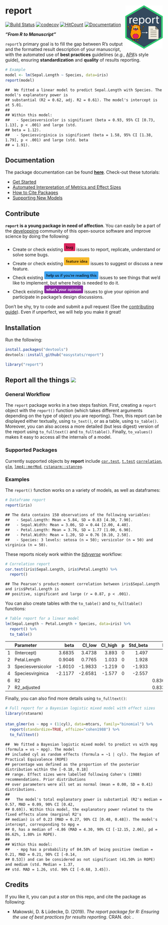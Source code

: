 
# report <img src='man/figures/logo.png' align="right" height="139" />

[![Build
Status](https://travis-ci.org/easystats/report.svg?branch=master)](https://travis-ci.org/easystats/report)
[![codecov](https://codecov.io/gh/easystats/report/branch/master/graph/badge.svg)](https://codecov.io/gh/easystats/report)
[![HitCount](http://hits.dwyl.io/easystats/report.svg)](http://hits.dwyl.io/easystats/report)
[![Documentation](https://img.shields.io/badge/documentation-report-orange.svg?colorB=E91E63)](https://easystats.github.io/report/)

***“From R to Manuscript”***

`report`’s primary goal is to fill the gap between R’s output and the
formatted result description of your manuscript, with the automated use
of **best practices** guidelines (*e.g.,*
[APA](https://www.apastyle.org/)’s style guide), ensuring
**standardization** and **quality** of results reporting.

``` r
# Example
model <- lm(Sepal.Length ~ Species, data=iris)
report(model)
```

    ##  We fitted a linear model to predict Sepal.Length with Species. The model's explanatory power is
    ## substantial (R2 = 0.62, adj. R2 = 0.61). The model's intercept is at 5.01.
    ## 
    ## Within this model: 
    ##   - Speciesversicolor is significant (beta = 0.93, 95% CI [0.73, 1.13], p < .001) and large (std.
    ## beta = 1.12).
    ##   - Speciesvirginica is significant (beta = 1.58, 95% CI [1.38, 1.79], p < .001) and large (std. beta
    ## = 1.91).

## Documentation

The package documentation can be found
[**here**](https://easystats.github.io/report/). Check-out these
tutorials:

  - [Get
    Started](https://easystats.github.io/report/articles/report.html)
  - [Automated Interpretation of Metrics and Effect
    Sizes](https://easystats.github.io/report/articles/interpret_metrics.html)
  - [How to Cite
    Packages](https://easystats.github.io/report/articles/cite_packages.html)
  - [Supporting New
    Models](https://easystats.github.io/report/articles/supporting_new_models.html)

## Contribute

**`report` is a young package in need of affection**. You can easily be
a part of the [developping](.github/CONTRIBUTING.md) community of this
open-source software and improve science by doing the following:

  - Create or check existing
    <a href=https://github.com/easystats/report/issues><img src="man/figures/issue_bug.png" height="25"></a>
    issues to report, replicate, understand or solve some bugs.
  - Create or check existing
    <a href=https://github.com/easystats/report/issues><img src="man/figures/issue_featureidea.png" height="25"></a>
    issues to suggest or discuss a new feature.
  - Check existing
    <a href=https://github.com/easystats/report/issues><img src="man/figures/issue_help.png" height="25"></a>
    issues to see things that we’d like to implement, but where help is
    needed to do it.
  - Check existing
    <a href=https://github.com/easystats/report/issues><img src="man/figures/issue_opinion.png" height="25"></a>
    issues to give your opinion and participate in package’s design
    discussions.

Don’t be shy, try to code and submit a pull request (See the
[contributing guide](.github/CONTRIBUTING.md)). Even if unperfect, we
will help you make it great\!

## Installation

Run the following:

``` r
install.packages("devtools")
devtools::install_github("easystats/report")
```

``` r
library("report")
```

## Report all the things <a href=https://easystats.github.io/Psycho.jl/latest/><img src="https://www.memecreator.org/static/images/templates/2776.jpg" height="100"></a>

### General Workflow

The `report` package works in a two steps fashion. First, creating a
`report` object with the `report()` function (which takes different
arguments depending on the type of object you are reporting). Then, this
report can be displayed either textually, using `to_text()`, or as a
table, using `to_table()`. Moreover, you can also access a more detailed
(but less digest) version of the report using `to_fulltext()` and
`to_fulltable()`. Finally, `to_values()` makes it easy to access all the
internals of a model.

### Supported Packages

Currently supported objects by **report** include
[`cor.test`](https://stat.ethz.ch/R-manual/R-patched/library/stats/html/cor.test.html),
[`t.test`](https://stat.ethz.ch/R-manual/R-devel/library/stats/html/t.test.html)
[`correlation`](https://github.com/easystats/correlation),
[`glm`](https://stat.ethz.ch/R-manual/R-devel/library/stats/html/glm.html),
[`lme4::merMod`](https://github.com/lme4/lme4/),
[`rstanarm::stanreg`](https://github.com/stan-dev/rstanarm).

### Examples

The `report()` function works on a variety of models, as well as
dataframes:

``` r
# Dataframe report
report(iris)
```

    ## The data contains 150 observations of the following variables:
    ##   - Sepal.Length: Mean = 5.84, SD = 0.83 [4.30, 7.90].
    ##   - Sepal.Width: Mean = 3.06, SD = 0.44 [2.00, 4.40].
    ##   - Petal.Length: Mean = 3.76, SD = 1.77 [1.00, 6.90].
    ##   - Petal.Width: Mean = 1.20, SD = 0.76 [0.10, 2.50].
    ##   - Species: 3 levels: setosa (n = 50); versicolor (n = 50) and virginica (n = 50).

These reports nicely work within the
[*tidyverse*](https://github.com/tidyverse) workflow:

``` r
# Correlation report
cor.test(iris$Sepal.Length, iris$Petal.Length) %>% 
  report()
```

    ## The Pearson's product-moment correlation between iris$Sepal.Length and iris$Petal.Length is
    ## positive, significant and large (r = 0.87, p < .001).

You can also create tables with the `to_table()` and `to_fulltable()`
functions:

``` r
# Table report for a linear model
lm(Sepal.Length ~ Petal.Length + Species, data=iris) %>% 
  report() %>% 
  to_table()
```

|   | Parameter         |     beta |  CI\_low | CI\_high | p | Std\_beta |    Fit |
| - | :---------------- | -------: | -------: | -------: | -: | --------: | -----: |
| 1 | (Intercept)       |   3.6835 |   3.4738 |    3.893 | 0 |     1.497 |        |
| 2 | Petal.Length      |   0.9046 |   0.7765 |    1.033 | 0 |     1.928 |        |
| 3 | Speciesversicolor | \-1.6010 | \-1.9833 |  \-1.219 | 0 |   \-1.933 |        |
| 4 | Speciesvirginica  | \-2.1177 | \-2.6581 |  \-1.577 | 0 |   \-2.557 |        |
| 6 | R2                |          |          |          |   |           | 0.8367 |
| 7 | R2\_adjusted      |          |          |          |   |           | 0.8334 |

Finally, you can also find more details using `to_fulltext()`:

``` r
# Full report for a Bayesian logistic mixed model with effect sizes
library(rstanarm)

stan_glmer(vs ~ mpg + (1|cyl), data=mtcars, family="binomial") %>% 
  report(standardize=TRUE, effsize="cohen1988") %>% 
  to_fulltext()
```

    ##  We fitted a Bayesian logistic mixed model to predict vs with mpg (formula = vs ~ mpg). The model
    ## included cyl as random effects (formula = ~1 | cyl). The Region of Practical Equivalence (ROPE)
    ## percentage was defined as the proportion of the posterior distribution within the [-0.18, 0.18]
    ## range. Effect sizes were labelled following Cohen's (1988) recommendations. Prior distributions
    ## over parameters were all set as normal (mean = 0.00, SD = 0.41) distributions.
    ## 
    ##   The model's total explanatory power is substantial (R2's median = 0.57, MAD = 0.09, 90% CI [0.42,
    ## 0.69]). Within this model, the explanatory power related to the fixed effects alone (marginal R2's
    ## median) is of 0.23 (MAD = 0.27, 90% CI [0.48, 0.48]). The model's intercept, corresponding to mpg =
    ## 0, has a median of -4.86 (MAD = 4.30, 90% CI [-12.15, 2.06], pd = 86.62%, 1.80% in ROPE).
    ## 
    ## Within this model: 
    ##   - mpg has a probability of 84.50% of being positive (median = 0.21, MAD = 0.21, 90% CI [-0.14,
    ## 0.53]) and can be considered as not significant (41.50% in ROPE) and medium (std. Median = 1.37,
    ## std. MAD = 1.26, std. 90% CI [-0.68, 3.45]).

## Credits

If you like it, you can put a *star* on this repo, and cite the package
as following:

  - Makowski, D. & Lüdecke, D. (2019). *The report package for R:
    Ensuring the use of best practices for results reporting*. CRAN.
    doi: .
